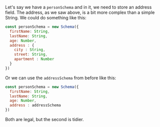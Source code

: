 
Let's say we have a `personSchema` and in it, we need to store an address field. The address, as we saw above, is a bit more complex than a simple String. We could do something like this:

```js
const personSchema = new Schema({
  firstName: String,
  lastName: String,
  age: Number,
  address : {
    city : String,
    street: String,
    apartment : Number
  }
})
```
  

Or we can use the `addressSchema` from before like this:

```js
const personSchema = new Schema({
  firstName: String,
  lastName: String,
  age: Number,
  address : addressSchema
})
```
  

Both are legal, but the second is tidier.

